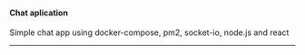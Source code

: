 #### Chat aplication

Simple chat app using docker-compose, pm2, socket-io, node.js and react

____ 


